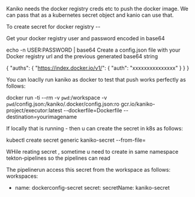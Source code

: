 Kaniko needs the docker registry creds etc to push the docker image. We can pass that as a kubernetes 
secret object and kanio can use that.

To create secret for docker registry --


Get your docker registry user and password encoded in base64

echo -n USER:PASSWORD | base64
Create a config.json file with your Docker registry url and the previous generated base64 string

{
  "auths": {
    "https://index.docker.io/v1/": {
      "auth": "xxxxxxxxxxxxxxx"
    }
  }
}


You can loaclly run kaniko as docker to test that push works perfectly as follows:

docker run -ti --rm -v `pwd`:/workspace -v `pwd`/config.json:/kaniko/.docker/config.json:ro gcr.io/kaniko-project/executor:latest --dockerfile=Dockerfile --destination=yourimagename

If locally that is running - then u can create the secret in k8s as follows:

kubectl create secret generic kaniko-secret --from-file=<path to kaniko-secret.json>

WHile reating secret , sometime u need to create in same namespace tekton-pipelines so the pipelines can read

The pipelinerun access this secret from the workspace as follows:
 workspaces:
  - name: dockerconfig-secret
    secret:
      secretName: kaniko-secret

